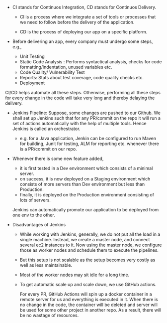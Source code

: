 - CI stands for Continuos Integration, CD stands for Continuos Delivery.

  - CI is a process where we integrate a set of tools or processes that we need to follow before the delivery of the application.

  - CD is the process of deploying our app on a specific platform.

- Before delivering an app, every company must undergo some steps, e.g., 
  - Unit Testing
  - Static Code Analysis : Performs syntactical analysis, checks for code formatting/indentation, unused variables etc. 
  - Code Quality/ Vulnerability Test
  - Reports: Stats about test coverage, code quality checks etc.
  - Deployment

CI/CD helps automate all these steps. Otherwise, performing all these steps for every change in the code will take very long and thereby delaying the delivery.

- Jenkins Pipeline: Suppose, some changes are pushed to our Github. We shall set up Jenkins such that for any PR/commit on the repo it will run a set of actions automatically with the help of multiple tools. Hence Jenkins is called an orchestrator.

  - e.g. for a Java application, Jenkin can be configured to run Maven for building, Junit for testing, ALM for reporting etc. whenever there is a PR/commit on our repo. 

- Whenever there is some new feature added,

  - it is first tested in a Dev environment which consists of a minimal server.
  - on success, it is now deployed on a Staging environment which consists of more servers than Dev environment but less than Production.
  - finally, it is deployed on the Production environment consisting of lots of servers.

  Jenkins can automatically promote our application to be deployed from one env to the other.  

- Disadvantages of Jenkins

  - While working with Jenkins, generally, we do not put all the load in a single machine. Instead, we create a master node, and connect several ec2 instances to it. Now using the master node, we configure those as worker nodes and schedule them to execute the pipelines.

  - But this setup is not scalable as the setup becomes very costly as well as less maintainable.

  - Most of the worker nodes may sit idle for a long time.

  - To get automatic scale up and scale down, we use GitHub actions. 
  
    For every PR, GitHub Actions will spin up a docker container in a remote server for us and everything is executed in it. When there is no change in the code, the container will be deleted and server will be used for some other project in another repo. As a result, there will be no wastage of resources.


